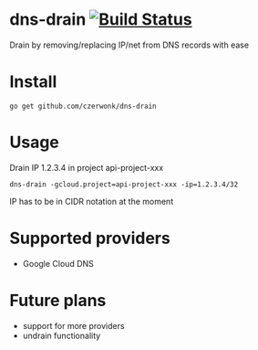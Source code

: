# dns-drain [![Build Status](https://travis-ci.org/czerwonk/dns-drain.svg)][travis]
Drain by removing/replacing IP/net from DNS records with ease

# Install
```
go get github.com/czerwonk/dns-drain
```
# Usage
Drain IP 1.2.3.4 in project api-project-xxx

```
dns-drain -gcloud.project=api-project-xxx -ip=1.2.3.4/32
```
IP has to be in CIDR notation at the moment

# Supported providers
* Google Cloud DNS

# Future plans
* support for more providers
* undrain functionality

[travis]: https://travis-ci.org/czerwonk/dns-drain
